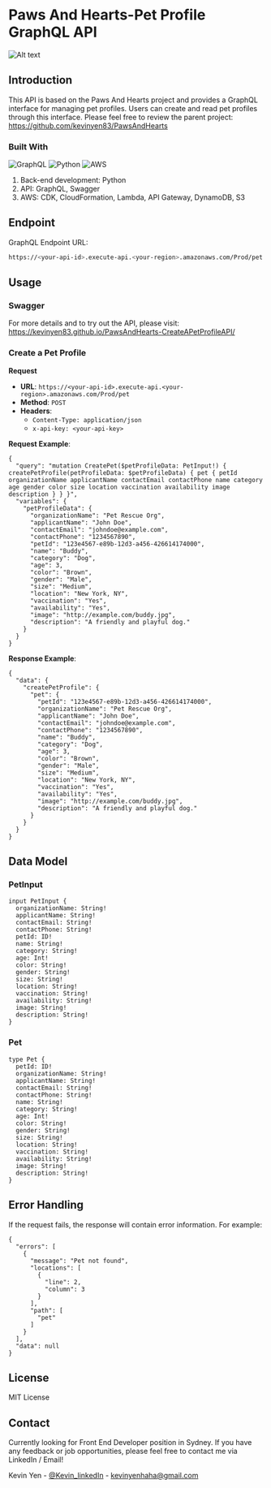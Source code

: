 # Paws And Hearts-Pet Profile GraphQL API

![Alt text](https://github.com/kevinyen83/PawsAndHearts-AWS-Python-GraphQL-API/blob/main/screenshots/AWS.drawio.png?raw=true)

## Introduction

This API is based on the Paws And Hearts project and provides a GraphQL interface for managing pet profiles. Users can create and read pet profiles through this interface. Please feel free to review the parent project: https://github.com/kevinyen83/PawsAndHearts

### Built With

![GraphQL](https://img.shields.io/badge/-GraphQL-E10098?style=for-the-badge&logo=graphql&logoColor=white)
![Python](https://img.shields.io/badge/python-3670A0?style=for-the-badge&logo=python&logoColor=ffdd54)
![AWS](https://img.shields.io/badge/AWS-%23FF9900.svg?style=for-the-badge&logo=amazon-aws&logoColor=white)

1.  Back-end development: Python
2.  API: GraphQL, Swagger
3.  AWS: CDK, CloudFormation, Lambda, API Gateway, DynamoDB, S3

## Endpoint

GraphQL Endpoint URL:

```sh
https://<your-api-id>.execute-api.<your-region>.amazonaws.com/Prod/pet
```

## Usage

### Swagger

For more details and to try out the API, please visit: https://kevinyen83.github.io/PawsAndHearts-CreateAPetProfileAPI/

### Create a Pet Profile

**Request**

- **URL**: `https://<your-api-id>.execute-api.<your-region>.amazonaws.com/Prod/pet`
- **Method**: `POST`
- **Headers**:
  - `Content-Type: application/json`
  - `x-api-key: <your-api-key>`

**Request Example**:

```
{
  "query": "mutation CreatePet($petProfileData: PetInput!) { createPetProfile(petProfileData: $petProfileData) { pet { petId organizationName applicantName contactEmail contactPhone name category age gender color size location vaccination availability image description } } }",
  "variables": {
    "petProfileData": {
      "organizationName": "Pet Rescue Org",
      "applicantName": "John Doe",
      "contactEmail": "johndoe@example.com",
      "contactPhone": "1234567890",
      "petId": "123e4567-e89b-12d3-a456-426614174000",
      "name": "Buddy",
      "category": "Dog",
      "age": 3,
      "color": "Brown",
      "gender": "Male",
      "size": "Medium",
      "location": "New York, NY",
      "vaccination": "Yes",
      "availability": "Yes",
      "image": "http://example.com/buddy.jpg",
      "description": "A friendly and playful dog."
    }
  }
}
```

**Response Example**:

```
{
  "data": {
    "createPetProfile": {
      "pet": {
        "petId": "123e4567-e89b-12d3-a456-426614174000",
        "organizationName": "Pet Rescue Org",
        "applicantName": "John Doe",
        "contactEmail": "johndoe@example.com",
        "contactPhone": "1234567890",
        "name": "Buddy",
        "category": "Dog",
        "age": 3,
        "color": "Brown",
        "gender": "Male",
        "size": "Medium",
        "location": "New York, NY",
        "vaccination": "Yes",
        "availability": "Yes",
        "image": "http://example.com/buddy.jpg",
        "description": "A friendly and playful dog."
      }
    }
  }
}
```

## Data Model

### PetInput

```
input PetInput {
  organizationName: String!
  applicantName: String!
  contactEmail: String!
  contactPhone: String!
  petId: ID!
  name: String!
  category: String!
  age: Int!
  color: String!
  gender: String!
  size: String!
  location: String!
  vaccination: String!
  availability: String!
  image: String!
  description: String!
}
```

### Pet

```
type Pet {
  petId: ID!
  organizationName: String!
  applicantName: String!
  contactEmail: String!
  contactPhone: String!
  name: String!
  category: String!
  age: Int!
  color: String!
  gender: String!
  size: String!
  location: String!
  vaccination: String!
  availability: String!
  image: String!
  description: String!
}
```

## Error Handling

If the request fails, the response will contain error information. For example:

```
{
  "errors": [
    {
      "message": "Pet not found",
      "locations": [
        {
          "line": 2,
          "column": 3
        }
      ],
      "path": [
        "pet"
      ]
    }
  ],
  "data": null
}
```

## License

MIT License

## Contact

Currently looking for Front End Developer position in Sydney.
If you have any feedback or job opportunities, please feel free to contact me via LinkedIn / Email!

Kevin Yen - [@Kevin_linkedIn](https://www.linkedin.com/in/kerwinyen83/) - kevinyenhaha@gmail.com
